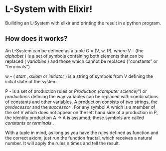 # L-System with Elixir!

Builiding an L-System with elixir and printing the result in a python program.

## How does it works?

An L-System can be defined as a tuple G = (V, w, P),
where
V - (the  *alphabet* ) is a set of symbols containing both elements that can be replaced ( *variables* ) and those which cannot be replaced ("constants" or "terminals")

w - ( *start* , *axiom* or  *initiator* ) is a string of symbols from V defining the initial state of the system

P - is a set of production rules or *Production (computer science)")* or *productions*
 defining the way variables can be replaced with combinations of
constants and other variables. A production consists of two strings, the
 *predecessor* and the  *successor* . For any symbol A which is a
 member of the set V which does not appear on the left hand side of a
production in P, the identity production A → A is assumed; these symbols
 are called *constants* or  *terminals* .

With a tuple in mind, as long as you have the rules defined as function and the correct axiom, just run the function fractal, which receives a natural number. It will apply the rules n times and tell the result.
